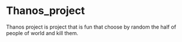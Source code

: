 # Thanos_project
Thanos project is project that is fun that choose by random the half of people of  world and kill them.
